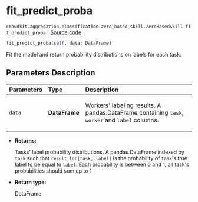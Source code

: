 # fit_predict_proba
`crowdkit.aggregation.classification.zero_based_skill.ZeroBasedSkill.fit_predict_proba` | [Source code](https://github.com/Toloka/crowd-kit/blob/v1.1.0/crowdkit/aggregation/classification/zero_based_skill.py#L139)

```python
fit_predict_proba(self, data: DataFrame)
```

Fit the model and return probability distributions on labels for each task.

## Parameters Description

| Parameters | Type | Description |
| :----------| :----| :-----------|
`data`|**DataFrame**|<p>Workers&#x27; labeling results. A pandas.DataFrame containing `task`, `worker` and `label` columns.</p>

* **Returns:**

  Tasks' label probability distributions.
A pandas.DataFrame indexed by `task` such that `result.loc[task, label]`
is the probability of `task`'s true label to be equal to `label`. Each
probability is between 0 and 1, all task's probabilities should sum up to 1

* **Return type:**

  DataFrame
